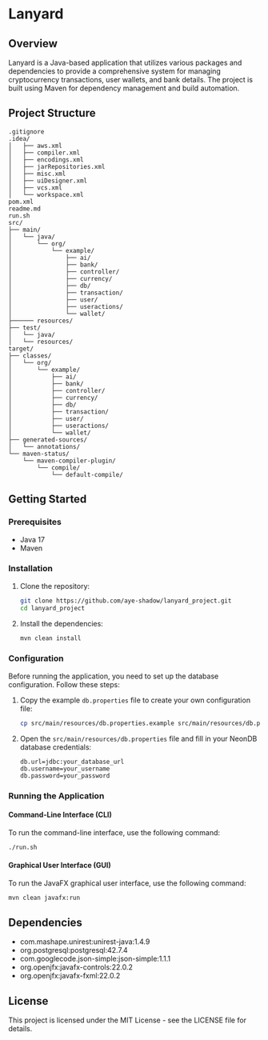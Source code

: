 # Lanyard

## Overview

Lanyard is a Java-based application that utilizes various packages and dependencies to provide a comprehensive system for managing cryptocurrency transactions, user wallets, and bank details. The project is built using Maven for dependency management and build automation.

## Project Structure

```
.gitignore  
.idea/  
│   ├── aws.xml  
│   ├── compiler.xml  
│   ├── encodings.xml  
│   ├── jarRepositories.xml  
│   ├── misc.xml  
│   ├── uiDesigner.xml  
│   ├── vcs.xml  
│   └── workspace.xml  
pom.xml  
readme.md  
run.sh  
src/  
├── main/  
│   └── java/  
│       └── org/  
│           └── example/  
│               ├── ai/  
│               ├── bank/  
│               ├── controller/  
│               ├── currency/  
│               ├── db/  
│               ├── transaction/  
│               ├── user/
│               ├── useractions/    
│               └── wallet/  
├────── resources/  
├── test/  
│   └── java/  
│   └── resources/  
target/  
├── classes/  
│   └── org/  
│       └── example/  
│           ├── ai/  
│           ├── bank/  
│           ├── controller/  
│           ├── currency/
│           ├── db/    
│           ├── transaction/
│           ├── user/  
│           ├── useractions/    
│           └── wallet/  
├── generated-sources/  
│   └── annotations/  
└── maven-status/  
    └── maven-compiler-plugin/  
        └── compile/
            └── default-compile/  
```

## Getting Started

### Prerequisites

- Java 17
- Maven

### Installation

1. Clone the repository:
    ```sh
    git clone https://github.com/aye-shadow/lanyard_project.git
    cd lanyard_project
    ```

2. Install the dependencies:
    ```sh
    mvn clean install
    ```

### Configuration

Before running the application, you need to set up the database configuration. Follow these steps:

1. Copy the example `db.properties` file to create your own configuration file:
    ```sh
    cp src/main/resources/db.properties.example src/main/resources/db.properties
    ```

2. Open the `src/main/resources/db.properties` file and fill in your NeonDB database credentials:
    ```properties
    db.url=jdbc:your_database_url
    db.username=your_username
    db.password=your_password
    ```

### Running the Application

#### Command-Line Interface (CLI)

To run the command-line interface, use the following command:

```sh
./run.sh
```

#### Graphical User Interface (GUI)

To run the JavaFX graphical user interface, use the following command:

```sh
mvn clean javafx:run
```

## Dependencies

- com.mashape.unirest:unirest-java:1.4.9
- org.postgresql:postgresql:42.7.4
- com.googlecode.json-simple:json-simple:1.1.1
- org.openjfx:javafx-controls:22.0.2
- org.openjfx:javafx-fxml:22.0.2

## License 

This project is licensed under the MIT License - see the LICENSE file for details.